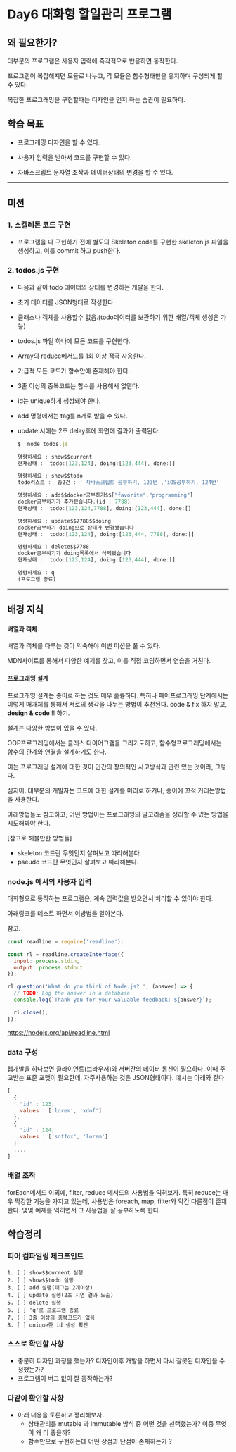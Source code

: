 # Day6 대화형 할일관리 프로그램

## 왜 필요한가?
대부분의 프로그램은 사용자 입력에 즉각적으로 반응하면 동작한다. 

프로그램이 복잡해지면 모듈로 나누고,  각 모듈은 함수형태만을 유지하며 구성되게 할 수 있다.

복잡한 프로그래밍을 구현할때는 디자인을 먼저 하는 습관이 필요하다. 




## 학습 목표
- 프로그래밍 디자인을 할 수 있다.

- 사용자 입력을 받아서 코드를 구현할 수 있다.

- 자바스크립트 문자열 조작과 데이터상태의 변경을 할 수 있다.





------

## 미션

### 1. 스켈레톤 코드 구현

- 프로그램을 다 구현하기 전에 별도의 Skeleton code를 구현한 skeleton.js 파일을 생성하고, 이를 commit 하고 push한다.



### 2. todos.js 구현

- 다음과 같이 todo 데이터의 상태를 변경하는 개발을 한다.
- 초기 데이터를 JSON형태로 작성한다. 
- 클래스나 객체를 사용할수 없음.(todo데이터를 보관하기 위한 배열/객체 생성은 가능)
- todos.js 파일 하나에 모든 코드를 구현한다.
- Array의 reduce메서드를 1회 이상 적극 사용한다.
- 가급적 모든 코드가 함수안에 존재해야 한다.
- 3줄 이상의 중복코드는 함수를 사용해서 없앤다.
- id는 unique하게 생성돼야 한다.
- add 명령에서는 tag를 n개로 받을 수 있다.
- update 시에는 2초 delay후에 화면에 결과가 출력된다.


  ```javascript
  $  node todos.js
  
  명령하세요 : show$$current
  현재상태 :  todo:[123,124], doing:[123,444], done:[]
  
  명령하세요 : show$$todo
  todo리스트 :  총2건 : ' 자바스크립트 공부하기, 123번','iOS공부하기, 124번'
  
  명령하세요 : add$$docker공부하기$$["favorite","programming"]
  docker공부하기가 추가됐습니다.(id : 7788)
  현재상태 :  todo:[123,124,7788], doing:[123,444], done:[]
  
  명령하세요 : update$$7788$$doing
  docker공부하기 doing으로 상태가 변경됐습니다
  현재상태 :  todo:[123,124], doing:[123,444, 7788], done:[]
  
  명령하세요 : delete$$7788
  docker공부하기가 doing목록에서 삭제됐습니다
  현재상태 :  todo:[123,124], doing:[123,444], done:[]

  명령하세요 : q
  (프로그램 종료)
  
  ```



-----

## 배경 지식



#### 배열과 객체

배열과 객체를 다루는 것이 익숙해야 이번 미션을 풀 수 있다. 

MDN사이트를 통해서 다양한 예제를 찾고, 이를 직접 코딩하면서 연습을 거친다. 



#### 프로그래밍 설계

프로그래밍 설계는 종이로 하는 것도 매우 훌륭하다. 특히나 페어프로그래밍 단계에서는 이렇게 매개체를 통해서 서로의 생각을 나누는 방법이 추천된다. code & fix 하지 말고, **design & code** !! 하기. 



설계는 다양한 방법이 있을 수 있다.

 OOP프로그래밍에서는 클래스 다이어그램을 그리기도하고, 함수형프로그래밍에서는 함수의 관계와 연결을 설계하기도 한다. 

이는 프로그래밍 설계에 대한 것이 인간의 창의적인 사고방식과 관련 있는 것이라, 그렇다. 

심지어. 대부분의 개발자는 코드에 대한 설계를 머리로 하거나, 종이에 끄적 거리는방법을 사용한다. 



아래방법들도 참고하고, 어떤 방법이든 프로그래밍의 알고리즘을 정리할 수 있는 방법을 시도해봐야 한다. 



[참고로 해볼만한 방법들]

- skeleton 코드란 무엇인지 살펴보고 따라해본다.
- pseudo 코드란 무엇인지 살펴보고 따라해본다.



### node.js 에서의 사용자 입력

대화형으로 동작하는 프로그램은, 계속 입력값을 받으면서 처리할 수 있어야 한다.

아래링크를 테스트 하면서 이방법을 알아본다.

참고.

```javascript
const readline = require('readline');

const rl = readline.createInterface({
  input: process.stdin,
  output: process.stdout
});

rl.question('What do you think of Node.js? ', (answer) => {
  // TODO: Log the answer in a database
  console.log(`Thank you for your valuable feedback: ${answer}`);

  rl.close();
});
```

<https://nodejs.org/api/readline.html>


### data 구성

웹개발을 하다보면 클라이언트(브라우저)와 서버간의 데이터 통신이 필요하다. 
이때 주고받는 표준 포맷이 필요한데, 자주사용하는 것은 JSON형태이다. 
예시는 아래와 같다

```javascript
[
  {
    "id" : 123,
    values : ['lorem', 'xdof']
  },
  {
    "id" : 124,
    values : ['snffox', 'lorem']
  }
  ....
]
```

### 배열 조작
forEach메서드 이외에, filter, reduce 메서드의 사용법을 익혀보자.
특히 reduce는 매우 막강한 기능을 가지고 있는데, 사용법은 foreach, map, filter와 약간 다른점이 존재한다.
몇몇 예제를 익히면서 그 사용법을 잘 공부하도록 한다.


## 학습정리

### 피어 컴파일링 체크포인트

```
1. [ ] show$$current 실행
2. [ ] show$$todo 실행 
3. [ ] add 실행(태그는 2개이상)
4. [ ] update 실행(2초 지연 결과 노출)
5. [ ] delete 실행 
6. [ ] 'q'로 프로그램 종료
7. [ ] 3줄 이상의 중복코드가 없음
8. [ ] unique한 id 생성 확인
```

### 스스로 확인할 사항
- 충분히 디자인 과정을 했는가? 디자인이후 개발을 하면서 다시 잘못된 디자인을 수정했는가? 
- 프로그램이 버그 없이 잘 동작하는가? 



### 다같이 확인할 사항
- 아래 내용을 토론하고 정리해보자.
  - 상태관리를 mutable 과 immutable 방식 중 어떤 것을 선택했는가? 이중 무엇이 왜 더 좋을까? 
  - 함수만으로 구현하는데 어떤 장점과 단점이 존재하는가 ? 
